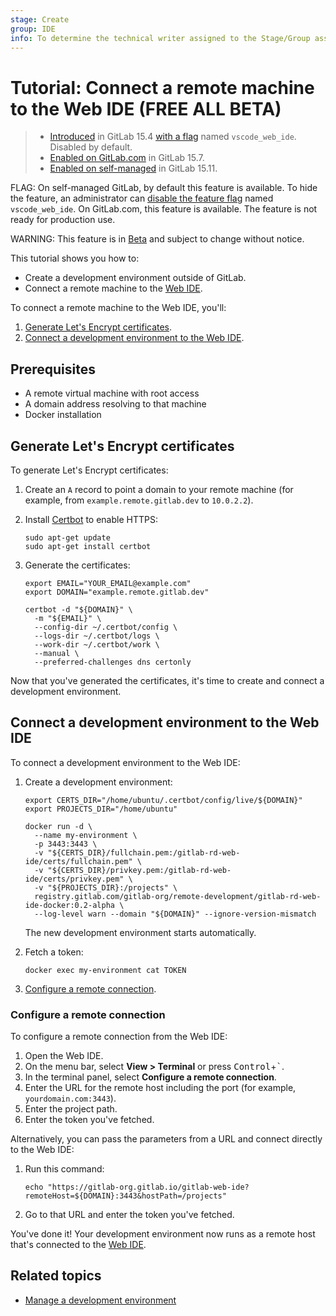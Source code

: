 ```yaml
---
stage: Create
group: IDE
info: To determine the technical writer assigned to the Stage/Group associated with this page, see https://about.gitlab.com/handbook/product/ux/technical-writing/#assignments
---
```


# Tutorial: Connect a remote machine to the Web IDE **(FREE ALL BETA)**

> - [Introduced](https://gitlab.com/gitlab-org/gitlab/-/merge_requests/95169) in GitLab 15.4 [with a flag](../../../administration/feature_flags.md) named `vscode_web_ide`. Disabled by default.
> - [Enabled on GitLab.com](https://gitlab.com/gitlab-org/gitlab/-/issues/371084) in GitLab 15.7.
> - [Enabled on self-managed](https://gitlab.com/gitlab-org/gitlab/-/merge_requests/115741) in GitLab 15.11.

FLAG:
On self-managed GitLab, by default this feature is available. To hide the feature, an administrator can [disable the feature flag](../../../administration/feature_flags.md) named `vscode_web_ide`. On GitLab.com, this feature is available. The feature is not ready for production use.

WARNING:
This feature is in [Beta](../../../policy/experiment-beta-support.md#beta) and subject to change without notice.

This tutorial shows you how to:

- Create a development environment outside of GitLab.
- Connect a remote machine to the [Web IDE](../web_ide/index.md).

To connect a remote machine to the Web IDE, you'll:

1. [Generate Let's Encrypt certificates](#generate-lets-encrypt-certificates).
1. [Connect a development environment to the Web IDE](#connect-a-development-environment-to-the-web-ide).

## Prerequisites

- A remote virtual machine with root access
- A domain address resolving to that machine
- Docker installation

## Generate Let's Encrypt certificates

To generate Let's Encrypt certificates:

1. Create an `A` record to point a domain to your remote machine (for example, from `example.remote.gitlab.dev` to `10.0.2.2`).
1. Install [Certbot](https://certbot.eff.org/) to enable HTTPS:

   ```shell
   sudo apt-get update
   sudo apt-get install certbot
   ```

1. Generate the certificates:

   ```shell
   export EMAIL="YOUR_EMAIL@example.com"
   export DOMAIN="example.remote.gitlab.dev"

   certbot -d "${DOMAIN}" \
     -m "${EMAIL}" \
     --config-dir ~/.certbot/config \
     --logs-dir ~/.certbot/logs \
     --work-dir ~/.certbot/work \
     --manual \
     --preferred-challenges dns certonly
   ```

Now that you've generated the certificates, it's time to create and connect a development environment.

## Connect a development environment to the Web IDE

To connect a development environment to the Web IDE:

1. Create a development environment:

   ```shell
   export CERTS_DIR="/home/ubuntu/.certbot/config/live/${DOMAIN}"
   export PROJECTS_DIR="/home/ubuntu"

   docker run -d \
     --name my-environment \
     -p 3443:3443 \
     -v "${CERTS_DIR}/fullchain.pem:/gitlab-rd-web-ide/certs/fullchain.pem" \
     -v "${CERTS_DIR}/privkey.pem:/gitlab-rd-web-ide/certs/privkey.pem" \
     -v "${PROJECTS_DIR}:/projects" \
     registry.gitlab.com/gitlab-org/remote-development/gitlab-rd-web-ide-docker:0.2-alpha \
     --log-level warn --domain "${DOMAIN}" --ignore-version-mismatch
   ```

   The new development environment starts automatically.

1. Fetch a token:

   ```shell
   docker exec my-environment cat TOKEN
   ```

1. [Configure a remote connection](#configure-a-remote-connection).

### Configure a remote connection

To configure a remote connection from the Web IDE:

1. Open the Web IDE.
1. On the menu bar, select **View > Terminal** or press <kbd>Control</kbd>+<kbd>`</kbd>.
1. In the terminal panel, select **Configure a remote connection**.
1. Enter the URL for the remote host including the port (for example, `yourdomain.com:3443`).
1. Enter the project path.
1. Enter the token you've fetched.

Alternatively, you can pass the parameters from a URL and connect directly to the Web IDE:

1. Run this command:

   ```shell
   echo "https://gitlab-org.gitlab.io/gitlab-web-ide?remoteHost=${DOMAIN}:3443&hostPath=/projects"
   ```

1. Go to that URL and enter the token you've fetched.

You've done it! Your development environment now runs as a remote host that's connected to the [Web IDE](../web_ide/index.md).

## Related topics

- [Manage a development environment](index.md#manage-a-development-environment)
